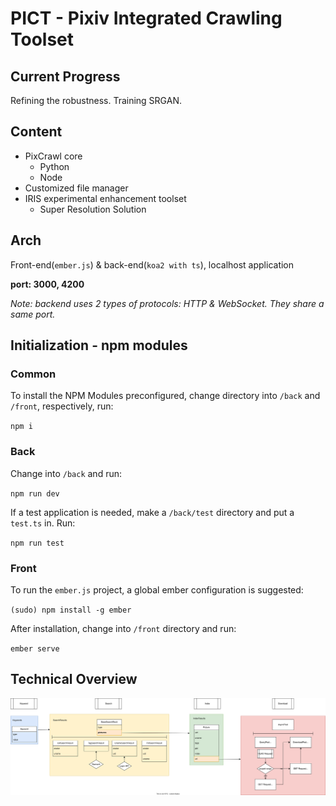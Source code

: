 # PICT - Pixiv Integrated Crawling Toolset

## Current Progress

Refining the robustness. Training SRGAN.

## Content

- PixCrawl core
  - Python
  - Node
- Customized file manager
- IRIS experimental enhancement toolset
  - Super Resolution Solution

## Arch

Front-end(`ember.js`) & back-end(`koa2 with ts`), localhost application

**port: 3000, 4200**

*Note: backend uses 2 types of protocols: HTTP & WebSocket. They share a same port.*

## Initialization - npm modules

### Common

To install the NPM Modules preconfigured, change directory into `/back` and `/front`, respectively, run:

`npm i`

### Back

Change into `/back` and run:

`npm run dev`

If a test application is needed, make a `/back/test` directory and put a `test.ts` in. Run:

`npm run test`

### Front

To run the `ember.js` project, a global ember configuration is suggested:

`(sudo) npm install -g ember`

After installation, change into `/front` directory and run:

`ember serve`

## Technical Overview

![](./readme-src/back.svg)
